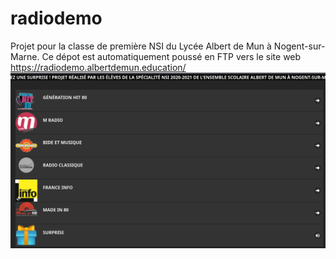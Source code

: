 # radiodemo

Projet pour la classe de première NSI du Lycée Albert de Mun à Nogent-sur-Marne.
Ce dépot est automatiquement poussé en FTP vers le site web <a href="https://radiodemo.albertdemun.education/" target="_blank">https://radiodemo.albertdemun.education/</a>
<img src="Screenshot_20230213_105156.png" width="640">
